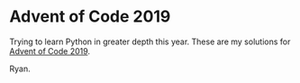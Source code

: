 # Advent of Code 2019

Trying to learn Python in greater depth this year. These are my solutions for
[Advent of Code 2019](https://adventofcode.com/2019).

Ryan.
